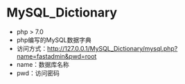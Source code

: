 # MySQL_Dictionary
* php > 7.0
* php编写的MySQL数据字典
* 访问方式：http://127.0.0.1/MySQL_Dictionary/mysql.php?name=fastadmin&pwd=root
* name：数据库名称
* pwd：访问密码